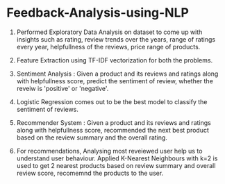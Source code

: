 # Feedback-Analysis-using-NLP

1. Performed Exploratory Data Analysis on dataset to come up with insights such as rating, review trends over the years, range of ratings every year, helpfullness of the reviews, price range of products.

2. Feature Extraction using TF-IDF vectorization for both the problems.

3. Sentiment Analysis : Given a product and its reviews and ratings along with helpfullness score, predict the sentiment of review, whether the reveiw is 'positive' or 'negative'.

4. Logistic Regression comes out to be the best model to classify the sentiment of reviews.

5. Recommender System : Given a product and its reviews and ratings along with helpfullness score, recommended the next best product based on the review summary and the overall rating.

6. For recommendations, Analysing most reveiewed user help us to understand user behaviour. Applied K-Nearest Neighbours with k=2 is used to get 2 nearest products based on review summary and overall review score, recomemnd the products to the user.
